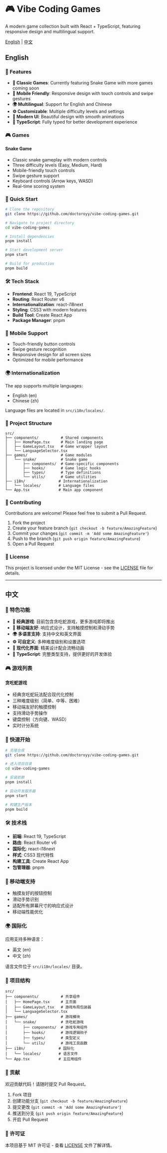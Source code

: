 # 🎮 Vibe Coding Games

A modern game collection built with React + TypeScript, featuring responsive design and multilingual support.

[English](#english) | [中文](#中文)

## English

### 🌟 Features

- **🎯 Classic Games**: Currently featuring Snake Game with more games coming soon
- **📱 Mobile Friendly**: Responsive design with touch controls and swipe gestures
- **🌍 Multilingual**: Support for English and Chinese
- **⚙️ Customizable**: Multiple difficulty levels and settings
- **🎨 Modern UI**: Beautiful design with smooth animations
- **🔧 TypeScript**: Fully typed for better development experience

### 🎮 Games

#### Snake Game
- Classic snake gameplay with modern controls
- Three difficulty levels (Easy, Medium, Hard)
- Mobile-friendly touch controls
- Swipe gesture support
- Keyboard controls (Arrow keys, WASD)
- Real-time scoring system

### 🚀 Quick Start

```bash
# Clone the repository
git clone https://github.com/doctoroyy/vibe-coding-games.git

# Navigate to project directory
cd vibe-coding-games

# Install dependencies
pnpm install

# Start development server
pnpm start

# Build for production
pnpm build
```

### 🛠️ Tech Stack

- **Frontend**: React 19, TypeScript
- **Routing**: React Router v6
- **Internationalization**: react-i18next
- **Styling**: CSS3 with modern features
- **Build Tool**: Create React App
- **Package Manager**: pnpm

### 📱 Mobile Support

- Touch-friendly button controls
- Swipe gesture recognition
- Responsive design for all screen sizes
- Optimized for mobile performance

### 🌍 Internationalization

The app supports multiple languages:
- English (en)
- Chinese (zh)

Language files are located in `src/i18n/locales/`.

### 🎯 Project Structure

```
src/
├── components/          # Shared components
│   ├── HomePage.tsx     # Main landing page
│   ├── GameLayout.tsx   # Game wrapper layout
│   └── LanguageSelector.tsx
├── games/               # Game modules
│   └── snake/           # Snake game
│       ├── components/  # Game-specific components
│       ├── hooks/       # Game logic hooks
│       ├── types/       # Type definitions
│       └── utils/       # Game utilities
├── i18n/               # Internationalization
│   └── locales/        # Language files
└── App.tsx             # Main app component
```

### 🤝 Contributing

Contributions are welcome! Please feel free to submit a Pull Request.

1. Fork the project
2. Create your feature branch (`git checkout -b feature/AmazingFeature`)
3. Commit your changes (`git commit -m 'Add some AmazingFeature'`)
4. Push to the branch (`git push origin feature/AmazingFeature`)
5. Open a Pull Request

### 📄 License

This project is licensed under the MIT License - see the [LICENSE](LICENSE) file for details.

---

## 中文

### 🌟 特色功能

- **🎯 经典游戏**: 目前包含贪吃蛇游戏，更多游戏即将推出
- **📱 移动端友好**: 响应式设计，支持触摸控制和滑动手势
- **🌍 多语言支持**: 支持中文和英文界面
- **⚙️ 可自定义**: 多种难度级别和设置选项
- **🎨 现代化界面**: 精美设计配合流畅动画
- **🔧 TypeScript**: 完整类型支持，提供更好的开发体验

### 🎮 游戏列表

#### 贪吃蛇游戏
- 经典贪吃蛇玩法配合现代化控制
- 三种难度级别（简单、中等、困难）
- 移动端友好的触摸控制
- 支持滑动手势操作
- 键盘控制（方向键、WASD）
- 实时计分系统

### 🚀 快速开始

```bash
# 克隆仓库
git clone https://github.com/doctoroyy/vibe-coding-games.git

# 进入项目目录
cd vibe-coding-games

# 安装依赖
pnpm install

# 启动开发服务器
pnpm start

# 构建生产版本
pnpm build
```

### 🛠️ 技术栈

- **前端**: React 19, TypeScript
- **路由**: React Router v6
- **国际化**: react-i18next
- **样式**: CSS3 现代特性
- **构建工具**: Create React App
- **包管理器**: pnpm

### 📱 移动端支持

- 触摸友好的按钮控制
- 滑动手势识别
- 适配所有屏幕尺寸的响应式设计
- 移动端性能优化

### 🌍 国际化

应用支持多种语言：
- 英文 (en)
- 中文 (zh)

语言文件位于 `src/i18n/locales/` 目录。

### 🎯 项目结构

```
src/
├── components/          # 共享组件
│   ├── HomePage.tsx     # 主页面
│   ├── GameLayout.tsx   # 游戏布局包装器
│   └── LanguageSelector.tsx
├── games/               # 游戏模块
│   └── snake/           # 贪吃蛇游戏
│       ├── components/  # 游戏专用组件
│       ├── hooks/       # 游戏逻辑钩子
│       ├── types/       # 类型定义
│       └── utils/       # 游戏工具函数
├── i18n/               # 国际化
│   └── locales/        # 语言文件
└── App.tsx             # 主应用组件
```

### 🤝 贡献

欢迎贡献代码！请随时提交 Pull Request。

1. Fork 项目
2. 创建功能分支 (`git checkout -b feature/AmazingFeature`)
3. 提交更改 (`git commit -m 'Add some AmazingFeature'`)
4. 推送到分支 (`git push origin feature/AmazingFeature`)
5. 开启 Pull Request

### 📄 许可证

本项目基于 MIT 许可证 - 查看 [LICENSE](LICENSE) 文件了解详情。